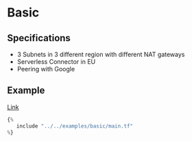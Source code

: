 # Basic

## Specifications

- 3 Subnets in 3 different region with different NAT gateways
- Serverless Connector in EU
- Peering with Google

## Example

[Link](https://github.com/padok-team/terraform-google-network/blob/main/examples/basic/main.tf)

```terraform
{%
   include "../../examples/basic/main.tf"
%}
```